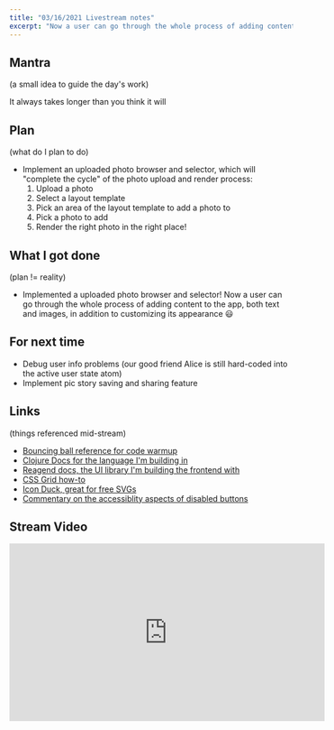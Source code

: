 ```yaml
---
title: "03/16/2021 Livestream notes"
excerpt: "Now a user can go through the whole process of adding content to the app!"
---
```


## Mantra
(a small idea to guide the day's work)

It always takes longer than you think it will 

## Plan
(what do I plan to do)
- Implement an uploaded photo browser and selector, which will "complete the cycle" of the photo upload and render process: 
  1. Upload a photo
  2. Select a layout template
  3. Pick an area of the layout template to add a photo to
  4. Pick a photo to add
  5. Render the right photo in the right place!

## What I got done
(plan != reality)
- Implemented a uploaded photo browser and selector! Now a user can go through the whole process of adding content to the app, both text and images, in addition to customizing its appearance 😃

## For next time
- Debug user info problems (our good friend Alice is still hard-coded into the active user state atom)
- Implement pic story saving and sharing feature

## Links

(things referenced mid-stream)

- [Bouncing ball reference for code warmup](https://cms-assets.tutsplus.com/uploads/users/1112/posts/24787/image/animate-ball-color.gif)
- [Clojure Docs for the language I'm building in](https://clojuredocs.org/)
- [Reagend docs, the UI library I'm building the frontend with](https://reagent-project.github.io/)
- [CSS Grid how-to](https://css-tricks.com/snippets/css/complete-guide-grid/)
- [Icon Duck, great for free SVGs](https://iconduck.com)
- [Commentary on the accessiblity aspects of disabled buttons](https://a11y-101.com/development/aria-disabled)

## Stream Video
<iframe width="560" height="315" src="https://www.youtube-nocookie.com/embed/9NifwGxaa1w" frameborder="0" allow="accelerometer; autoplay; clipboard-write; encrypted-media; gyroscope; picture-in-picture" allowfullscreen></iframe>